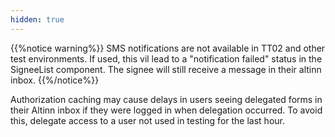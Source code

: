 ```yaml
---
hidden: true
---
```


{{%notice warning%}}
SMS notifications are not available in TT02 and other test environments. If used, this vil lead to a "notification failed"
status in the SigneeList component. The signee will still receive a message in their altinn inbox.
{{%/notice%}}

Authorization caching may cause delays in users seeing delegated forms in their Altinn inbox if they were logged in when delegation occurred. To avoid this, delegate access to a user not used in testing for the last hour.
